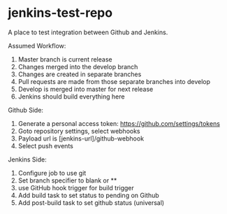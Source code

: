 # jenkins-test-repo

A place to test integration between Github and Jenkins.

Assumed Workflow:
1. Master branch is current release
2. Changes merged into the develop branch
3. Changes are created in separate branches
4. Pull requests are made from those separate branches into develop
5. Develop is merged into master for next release
6. Jenkins should build everything here

Github Side:
1. Generate a personal access token: https://github.com/settings/tokens
2. Goto repository settings, select webhooks
3. Payload url is [jenkins-url]/github-webhook
4. Select push events

Jenkins Side:
1. Configure job to use git
2. Set branch specifier to blank or **
3. use GitHub hook trigger for build trigger
4. Add build task to set status to pending on Github
5. Add post-build task to set github status (universal)


